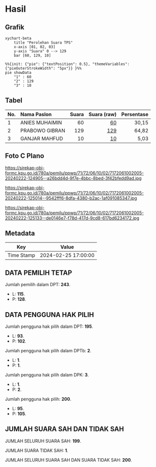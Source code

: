 # Hasil

## Grafik

```mermaid
xychart-beta
    title "Perolehan Suara TPS"
    x-axis [01, 02, 03]
    y-axis "Suara" 0 --> 129
    bar [60, 129, 10]
```

```mermaid
%%{init: {"pie": {"textPosition": 0.5}, "themeVariables": {"pieOuterStrokeWidth": "5px"}} }%%
pie showData
    "1" : 60
    "2" : 129
    "3" : 10
```

## Tabel

| No. | Nama Paslon    | Suara | Suara (raw) | Persentase |
|:--- |:-------------- | -----:| -----------:| ----------:|
| 1   | ANIES MUHAIMIN | 60    | [60][p-1]   | 30,15      |
| 2   | PRABOWO GIBRAN | 129   | [129][p-2]  | 64,82      |
| 3   | GANJAR MAHFUD  | 10    | [10][p-3]   | 5,03       |


[p-1]: https://github.com/gigit-pemilu/pemilu-2024-71-sulawesi-utara/blob/main/pilpres/hitung-suara/sub/71-sulawesi-utara/sub/72-kota-bitung/sub/06-girian/sub/1002-girian-weru-satu/sub/005-tps/sub/paslon-1.txt
[p-2]: https://github.com/gigit-pemilu/pemilu-2024-71-sulawesi-utara/blob/main/pilpres/hitung-suara/sub/71-sulawesi-utara/sub/72-kota-bitung/sub/06-girian/sub/1002-girian-weru-satu/sub/005-tps/sub/paslon-2.txt
[p-3]: https://github.com/gigit-pemilu/pemilu-2024-71-sulawesi-utara/blob/main/pilpres/hitung-suara/sub/71-sulawesi-utara/sub/72-kota-bitung/sub/06-girian/sub/1002-girian-weru-satu/sub/005-tps/sub/paslon-3.txt

## Foto C Plano

https://sirekap-obj-formc.kpu.go.id/780a/pemilu/ppwp/71/72/06/10/02/7172061002005-20240222-124905--a26bdd4d-9f7e-4bbc-8bed-3f42bfedd9ad.jpg

https://sirekap-obj-formc.kpu.go.id/780a/pemilu/ppwp/71/72/06/10/02/7172061002005-20240222-125014--9542fff6-8dfa-4380-b2ac-1af091085347.jpg

https://sirekap-obj-formc.kpu.go.id/780a/pemilu/ppwp/71/72/06/10/02/7172061002005-20240222-125133--de0146e7-f78d-417d-9cd8-617bd6234172.jpg


## Metadata

| Key        | Value               |
| ---------- | ------------------- |
| Time Stamp | 2024-02-25 17:00:00 |


## DATA PEMILIH TETAP

Jumlah pemilih dalam DPT: **243**.
 * L: **115**.
 * P: **128**.

## DATA PENGGUNA HAK PILIH

Jumlah pengguna hak pilih dalam DPT: **195**.
 * L: **93**.
 * P: **102**.

Jumlah pengguna hak pilih dalam DPTb: **2**.
 * L: **1**.
 * P: **1**.

Jumlah pengguna hak pilih dalam DPK: **3**.
 * L: **1**.
 * P: **2**.

Jumlah pengguna hak pilih: **200**.
 * L: **95**.
 * P: **105**.

## JUMLAH SUARA SAH DAN TIDAK SAH

JUMLAH SELURUH SUARA SAH: **199**.

JUMLAH SUARA TIDAK SAH: **1**.

JUMLAH SELURUH SUARA SAH DAN SUARA TIDAK SAH: **200**.


